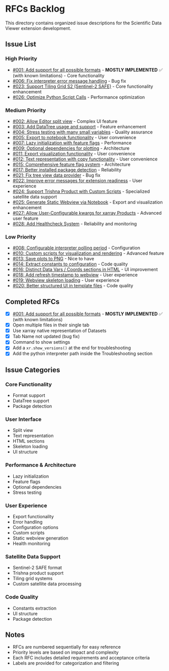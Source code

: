 # RFCs Backlog

This directory contains organized issue descriptions for the Scientific Data Viewer extension development.

## Issue List

### High Priority

- [#001: Add support for all possible formats](./001-format-support.md) - **MOSTLY IMPLEMENTED** ✅ (with known limitations) - Core functionality
- [#006: Fix interpreter error message handling](./006-interpreter-error-handling.md) - Bug fix
- [#023: Support Tiling Grid S2 (Sentinel-2 SAFE)](./023-sentinel2-tiling-grid.md) - Core functionality enhancement
- [#026: Optimize Python Script Calls](./026-python-script-optimization.md) - Performance optimization

### Medium Priority

- [#002: Allow Editor split view](./002-split-view.md) - Complex UI feature
- [#003: Add DataTree usage and support](./003-datatree-support.md) - Feature enhancement
- [#004: Stress testing with many small variables](./004-stress-testing.md) - Quality assurance
- [#005: Export to notebook functionality](./005-export-notebook.md) - User convenience
- [#007: Lazy initialization with feature flags](./007-lazy-initialization.md) - Performance
- [#009: Optional dependencies for plotting](./009-optional-plotting-deps.md) - Architecture
- [#011: Export visualization functionality](./011-export-visualization.md) - User convenience
- [#012: Text representation with copy functionality](./012-text-representation.md) - User convenience
- [#015: Comprehensive feature flag system](./015-feature-flags.md) - Architecture
- [#017: Better installed package detection](./017-package-detection.md) - Reliability
- [#021: Fix tree view data provider](./021-tree-view-fix.md) - Bug fix
- [#022: Improve error messages for extension readiness](./022-error-message-improvement.md) - User experience
- [#024: Support Trishna Product with Custom Scripts](./024-trishna-product-support.md) - Specialized satellite data support
- [#025: Generate Static Webview via Notebook](./025-static-webview-generation.md) - Export and visualization enhancement
- [#027: Allow User-Configurable kwargs for xarray Products](./027-custom-xarray-kwargs.md) - Advanced user feature
- [#028: Add Healthcheck System](./028-healthcheck-system.md) - Reliability and monitoring

### Low Priority

- [#008: Configurable interpreter polling period](./008-configurable-polling.md) - Configuration
- [#010: Custom scripts for visualization and rendering](./010-custom-scripts.md) - Advanced feature
- [#013: Save plots to PNG](./013-save-plots-png.md) - Nice to have
- [#014: Extract constants to configuration](./014-config-constants.md) - Code quality
- [#016: Distinct Data Vars / Coords sections in HTML](./016-distinct-sections.md) - UI improvement
- [#018: Add refresh timestamp to webview](./018-refresh-timestamp.md) - User experience
- [#019: Webview skeleton loading](./019-skeleton-loading.md) - User experience
- [#020: Better structured UI in template files](./020-ui-structure-improvement.md) - Code quality

## Completed RFCs

- [x] [#001: Add support for all possible formats](./001-format-support.md) - **MOSTLY IMPLEMENTED** ✅ (with known limitations)
- [x] Open multiple files in their single tab
- [x] Use xarray native representation of Datasets
- [x] Tab Name not updated (bug fix)
- [x] Command to show settings
- [x] Add a `xr.show_versions()` at the end for troubleshooting
- [x] Add the python interpreter path inside the Troubleshooting section

## Issue Categories

### Core Functionality

- Format support
- DataTree support
- Package detection

### User Interface

- Split view
- Text representation
- HTML sections
- Skeleton loading
- UI structure

### Performance & Architecture

- Lazy initialization
- Feature flags
- Optional dependencies
- Stress testing

### User Experience

- Export functionality
- Error handling
- Configuration options
- Custom scripts
- Static webview generation
- Health monitoring

### Satellite Data Support

- Sentinel-2 SAFE format
- Trishna product support
- Tiling grid systems
- Custom satellite data processing

### Code Quality

- Constants extraction
- UI structure
- Package detection

## Notes

- RFCs are numbered sequentially for easy reference
- Priority levels are based on impact and complexity
- Each RFC includes detailed requirements and acceptance criteria
- Labels are provided for categorization and filtering
